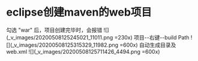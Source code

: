 # eclipse创建maven的web项目
勾选 "war" 后，项目创建完毕时，会报错
![](_v_images/20200508125245021_11011.png =230x)
项目--右键--build Path
![](_v_images/20200508125315329_11982.png =600x)
自动生成目录及web.xml
![](_v_images/20200508125711426_4494.png =600x)